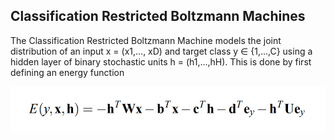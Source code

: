 ## Classification Restricted Boltzmann Machines

The Classification Restricted Boltzmann Machine  models the joint distribution of an input x = (x1,..., xD) and target class y ∈ {1,...,C} using a hidden layer of binary stochastic units h = (h1,...,hH). This is done by first defining an energy function

<p align = 'center' height ='500px' weidth ='200'>
<img src ='https://github.com/Abhishekkakati101/Movie-Recommendation-System/blob/main/Assets/bltz1.PNG'>
</p>
